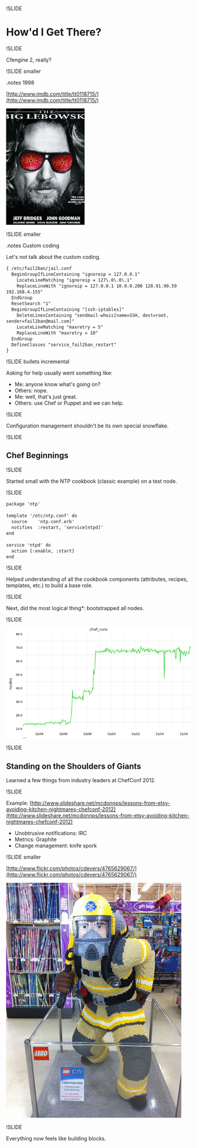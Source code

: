 !SLIDE

# How'd I Get There? #

!SLIDE

Cfengine 2, really?

!SLIDE smaller

.notes 1998

[http://www.imdb.com/title/tt0118715/](http://www.imdb.com/title/tt0118715/)

![biglebowski](biglebowski.jpg)

!SLIDE smaller

.notes Custom coding

Let's not talk about the custom coding.

    { /etc/fail2ban/jail.conf
      BeginGroupIfLineContaining "ignoreip = 127.0.0.1"
        LocateLineMatching "ignoreip = 127\.0\.0\.1"
        ReplaceLineWith "ignoreip = 127.0.0.1 10.0.0.200 128.91.90.59 192.168.4.155"
      EndGroup
      ResetSearch "1"
      BeginGroupIfLineContaining "[ssh-iptables]"
        DeleteLinesContaining "sendmail-whois[name=SSH, dest=root, sender=fail2ban@mail.com]"
        LocateLineMatching "maxretry = 5"
        ReplaceLineWith "maxretry = 10"
      EndGroup
      DefineClasses "service_fail2ban_restart"
    }

!SLIDE bullets incremental

Asking for help usually went something like:

* Me: anyone know what's going on?
* Others: nope.
* Me: well, that's just great.
* Others: use Chef or Puppet and we can help.

!SLIDE

Configuration management shouldn't be its own special snowflake.

!SLIDE

## Chef Beginnings ##

!SLIDE

Started small with the NTP cookbook (classic example) on a test node.

!SLIDE

    package 'ntp'
    
    template '/etc/ntp.conf' do
      source    'ntp.conf.erb'
      notifies  :restart, 'service[ntpd]'
    end
    
    service 'ntpd' do
      action [:enable, :start]
    end

!SLIDE

Helped understanding of all the cookbook components (attributes, recipes, templates, etc.) to build a base role.

!SLIDE

Next, did the most logical thing*: bootstrapped all nodes.

!SLIDE

![bootstrap.png](bootstrap.png)

!SLIDE

## Standing on the Shoulders of Giants ##

Learned a few things from industry leaders at ChefConf 2012.

!SLIDE

Example: [http://www.slideshare.net/mcdonnps/lessons-from-etsy-avoiding-kitchen-nightmares-chefconf-2012](http://www.slideshare.net/mcdonnps/lessons-from-etsy-avoiding-kitchen-nightmares-chefconf-2012)

* Unobtrusive notifications: IRC
* Metrics: Graphite
* Change management: knife spork

!SLIDE smaller

[http://www.flickr.com/photos/cdevers/4765629067/](http://www.flickr.com/photos/cdevers/4765629067/)

![legofirefighter](legofirefighter.jpg)

!SLIDE

Everything now feels like building blocks.
